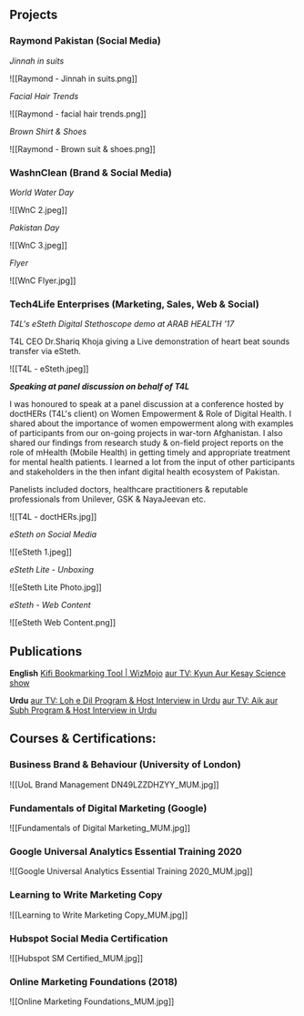 ## Projects

### Raymond Pakistan (Social Media)

*Jinnah in suits*

![[Raymond - Jinnah in suits.png]]


*Facial Hair Trends*

![[Raymond - facial hair trends.png]]


*Brown Shirt & Shoes*

![[Raymond - Brown suit & shoes.png]]


### WashnClean (Brand & Social Media)

*World Water Day*

![[WnC 2.jpeg]]


*Pakistan Day*

![[WnC 3.jpeg]]


*Flyer*

![[WnC Flyer.jpg]]


### Tech4Life Enterprises (Marketing, Sales, Web & Social)

*T4L's eSteth Digital Stethoscope demo at ARAB HEALTH '17*

T4L CEO Dr.Shariq Khoja giving a Live demonstration of heart beat sounds transfer via eSteth.

![[T4L - eSteth.jpeg]]


***Speaking at panel discussion on behalf of T4L***

I was honoured to speak at a panel discussion at a conference hosted by doctHERs (T4L's client) on Women Empowerment & Role of Digital Health. I shared about the importance of women empowerment along with examples of participants from our on-going projects in war-torn Afghanistan. I also shared our findings from research study & on-field project reports on the role of mHealth (Mobile Health) in getting timely and appropriate treatment for mental health patients. I learned a lot from the input of other participants and stakeholders in the then infant digital health ecosystem of Pakistan.

Panelists included doctors, healthcare practitioners & reputable professionals from Unilever, GSK & NayaJeevan etc.


![[T4L - doctHERs.jpg]]


*eSteth on Social Media*

![[eSteth 1.jpeg]]


*eSteth Lite - Unboxing*

![[eSteth Lite Photo.jpg]]


*eSteth - Web Content*

![[eSteth Web Content.png]]


## Publications

**English**
[Kifi Bookmarking Tool | WizMojo](https://wizmojo.com/kifi-turns-bookmarking-into-collective-learning/)
[aur TV: Kyun Aur Kesay Science show](https://dnd.com.pk/kyun-aur-kesay-show/261979)

**Urdu**
[aur TV: Loh e Dil Program & Host Interview in Urdu](https://khabarnamay.com/2022/03/03/%d9%84%d9%88%d8%ad-%d9%90%d8%af%d9%84/)
[aur TV: Aik aur Subh Program & Host Interview  in Urdu](http://drtnews.com/ur/archives/8955)

## Courses & Certifications:

### Business Brand & Behaviour (University of London)

![[UoL Brand Management DN49LZZDHZYY_MUM.jpg]]

### Fundamentals of Digital Marketing (Google)

![[Fundamentals of Digital Marketing_MUM.jpg]]


### Google Universal Analytics Essential Training 2020

![[Google Universal Analytics Essential Training 2020_MUM.jpg]]


### Learning to Write Marketing Copy

![[Learning to Write Marketing Copy_MUM.jpg]]


### Hubspot Social Media Certification

![[Hubspot SM Certified_MUM.jpg]]


### Online Marketing Foundations (2018)

![[Online Marketing Foundations_MUM.jpg]]
